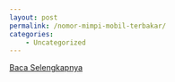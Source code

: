 ```yaml
---
layout: post
permalink: /nomor-mimpi-mobil-terbakar/
categories:
    - Uncategorized
---
```


[Baca Selengkapnya](/04)